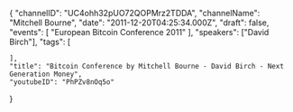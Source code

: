 {
    "channelID": "UC4ohh32pUO72QOPMrz2TDDA",
    "channelName": "Mitchell Bourne",
    "date": "2011-12-20T04:25:34.000Z",
    "draft": false,
    "events": [
        "European Bitcoin Conference 2011"
    ],
    "speakers": ["David Birch"],
    "tags": [

    ],
    "title": "Bitcoin Conference by Mitchell Bourne - David Birch - Next Generation Money",
    "youtubeID": "PhPZv8nOq5o"
}
